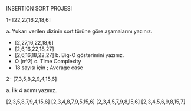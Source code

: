 INSERTION SORT PROJESI

1-	[22,27,16,2,18,6]  

a.	Yukarı verilen dizinin sort türüne göre aşamalarını yazınız.
- [2,27,16,22,18,6]
- [2,6,16,22,18,27]
- [2,6,16,18,22,27]
b.  Big-O gösterimini yazınız.
-  O (n^2)
c. Time Complexity
- 18 sayısı için ; Average case

2-	[7,3,5,8,2,9,4,15,6] 

a.	İlk 4 adımı yazınız.

[2,3,5,8,7,9,4,15,6]
[2,3,4,8,7,9,5,15,6]
[2,3,4,5,7,9,8,15,6]
[2,3,4,5,6,9,8,15,7]
